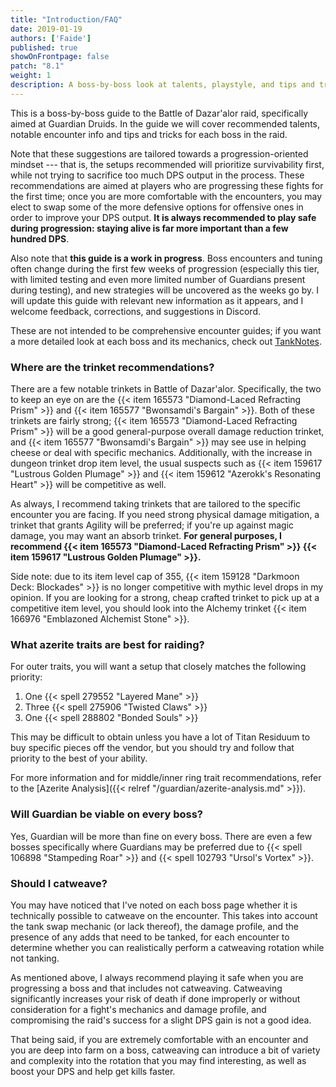 ```yaml
---
title: "Introduction/FAQ"
date: 2019-01-19
authors: ['Faide']
published: true
showOnFrontpage: false
patch: "8.1"
weight: 1
description: A boss-by-boss look at talents, playstyle, and tips and tricks for Guardian Druids in Battle of Dazar'alor.
---
```


This is a boss-by-boss guide to the Battle of Dazar'alor raid, specifically aimed at Guardian Druids. In the guide we will cover recommended talents, notable encounter info and tips and tricks for each boss in the raid.

Note that these suggestions are tailored towards a progression-oriented mindset --- that is, the setups recommended will prioritize survivability first, while not trying to sacrifice too much DPS output in the process. These recommendations are aimed at players who are progressing these fights for the first time; once you are more comfortable with the encounters, you may elect to swap some of the more defensive options for offensive ones in order to improve your DPS output. **It is always recommended to play safe during progression: staying alive is far more important than a few hundred DPS**.

Also note that **this guide is a work in progress**. Boss encounters and tuning often change during the first few weeks of progression (especially this tier, with limited testing and even more limited number of Guardians present during testing), and new strategies will be uncovered as the weeks go by. I will update this guide with relevant new information as it appears, and I welcome feedback, corrections, and suggestions in Discord.

These are not intended to be comprehensive encounter guides; if you want a more detailed look at each boss and its mechanics, check out [TankNotes](https://tanknotes.tk/).

### Where are the trinket recommendations?

There are a few notable trinkets in Battle of Dazar'alor. Specifically, the two to keep an eye on are the {{< item 165573 "Diamond-Laced Refracting Prism" >}} and {{< item 165577 "Bwonsamdi's Bargain" >}}. Both of these trinkets are fairly strong; {{< item 165573 "Diamond-Laced Refracting Prism" >}} will be a good general-purpose overall damage reduction trinket, and {{< item 165577 "Bwonsamdi's Bargain" >}} may see use in helping cheese or deal with specific mechanics. Additionally, with the increase in dungeon trinket drop item level, the usual suspects such as {{< item 159617 "Lustrous Golden Plumage" >}} and {{< item 159612 "Azerokk's Resonating Heart" >}} will be competitive as well. 

As always, I recommend taking trinkets that are tailored to the specific encounter you are facing. If you need strong physical damage mitigation, a trinket that grants Agility will be preferred; if you're up against magic damage, you may want an absorb trinket. **For general purposes, I recommend {{< item 165573 "Diamond-Laced Refracting Prism" >}} {{< item 159617 "Lustrous Golden Plumage" >}}.**

Side note: due to its item level cap of 355, {{< item 159128 "Darkmoon Deck: Blockades" >}} is no longer competitive with mythic level drops in my opinion. If you are looking for a strong, cheap crafted trinket to pick up at a competitive item level, you should look into the Alchemy trinket {{< item 166976 "Emblazoned Alchemist Stone" >}}.

### What azerite traits are best for raiding?

For outer traits, you will want a setup that closely matches the following priority:

1. One {{< spell 279552 "Layered Mane" >}}
2. Three {{< spell 275906 "Twisted Claws" >}}
3. One {{< spell 288802 "Bonded Souls" >}}

This may be difficult to obtain unless you have a lot of Titan Residuum to buy specific pieces off the vendor, but you should try and follow that priority to the best of your ability.

For more information and for middle/inner ring trait recommendations, refer to the [Azerite Analysis]({{< relref "/guardian/azerite-analysis.md" >}}).

### Will Guardian be viable on every boss?

Yes, Guardian will be more than fine on every boss. There are even a few bosses specifically where Guardians may be preferred due to {{< spell 106898 "Stampeding Roar" >}} and {{< spell 102793 "Ursol's Vortex" >}}.

### Should I catweave?

You may have noticed that I've noted on each boss page whether it is technically possible to catweave on the encounter. This takes into account the tank swap mechanic (or lack thereof), the damage profile, and the presence of any adds that need to be tanked, for each encounter to determine whether you can realistically perform a catweaving rotation while not tanking.

As mentioned above, I always recommend playing it safe when you are progressing a boss and that includes not catweaving. Catweaving significantly increases your risk of death if done improperly or without consideration for a fight's mechanics and damage profile, and compromising the raid's success for a slight DPS gain is not a good idea. 

That being said, if you are extremely comfortable with an encounter and you are deep into farm on a boss, catweaving can introduce a bit of variety and complexity into the rotation that you may find interesting, as well as boost your DPS and help get kills faster. 
